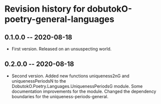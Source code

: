 # Revision history for dobutokO-poetry-general-languages

## 0.1.0.0 -- 2020-08-18

* First version. Released on an unsuspecting world.

## 0.2.0.0 -- 2020-08-18

* Second version. Added new functions uniqueness2nG and uniquenessPeriodsN to the DobutokO.Poetry.Languages.UniquenessPeriodsG module. Some documentation improvements 
for the module. Changed the dependency boundaries for the uniqueness-periods-general.
